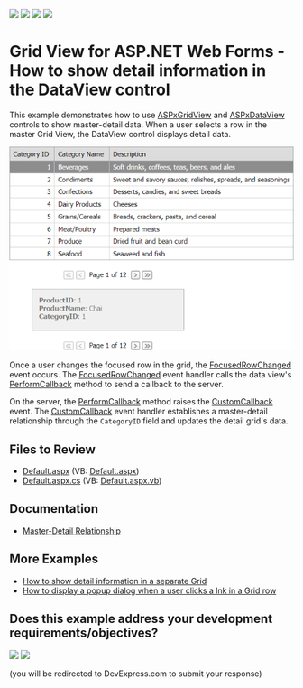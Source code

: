 <!-- default badges list -->
![](https://img.shields.io/endpoint?url=https://codecentral.devexpress.com/api/v1/VersionRange/128542929/13.1.4%2B)
[![](https://img.shields.io/badge/Open_in_DevExpress_Support_Center-FF7200?style=flat-square&logo=DevExpress&logoColor=white)](https://supportcenter.devexpress.com/ticket/details/E2529)
[![](https://img.shields.io/badge/📖_How_to_use_DevExpress_Examples-e9f6fc?style=flat-square)](https://docs.devexpress.com/GeneralInformation/403183)
[![](https://img.shields.io/badge/💬_Leave_Feedback-feecdd?style=flat-square)](#does-this-example-address-your-development-requirementsobjectives)
<!-- default badges end -->
# Grid View for ASP.NET Web Forms - How to show detail information in the DataView control

This example demonstrates how to use [ASPxGridView](https://docs.devexpress.com/AspNet/5823/components/grid-view) and [ASPxDataView](https://docs.devexpress.com/AspNet/8280/components/data-and-image-navigation/dataview) controls to show master-detail data. When a user selects a row in the master Grid View, the DataView control displays detail data.

![Show Detail Information in DataView](result.png)

Once a user changes the focused row in the grid, the [FocusedRowChanged](https://docs.devexpress.com/AspNet/DevExpress.Web.GridViewClientSideEvents.FocusedRowChanged) event occurs. The [FocusedRowChanged](https://docs.devexpress.com/AspNet/DevExpress.Web.GridViewClientSideEvents.FocusedRowChanged) event handler calls the data view's [PerformCallback](https://docs.devexpress.com/AspNet/js-ASPxClientDataView.PerformCallback(parameter)) method to send a callback to the server. 

On the server, the [PerformCallback](https://docs.devexpress.com/AspNet/js-ASPxClientDataView.PerformCallback(parameter)) method raises the [CustomCallback](https://docs.devexpress.com/AspNet/DevExpress.Web.ASPxDataViewBase.CustomCallback) event. The [CustomCallback](https://docs.devexpress.com/AspNet/DevExpress.Web.ASPxDataViewBase.CustomCallback) event handler establishes a master-detail relationship through the `CategoryID` field and updates the detail grid's data.

## Files to Review

* [Default.aspx](./CS/WebSite/Default.aspx) (VB: [Default.aspx](./VB/WebSite/Default.aspx))
* [Default.aspx.cs](./CS/WebSite/Default.aspx.cs) (VB: [Default.aspx.vb](./VB/WebSite/Default.aspx.vb))

## Documentation

- [Master-Detail Relationship](https://docs.devexpress.com/AspNet/3772/components/grid-view/concepts/master-detail-relationship)

## More Examples

- [How to show detail information in a separate Grid](https://github.com/DevExpress-Examples/aspxgridview-show-detail-information-in-separate-grid)
- [How to display a popup dialog when a user clicks a lnk in a Grid row](https://github.com/DevExpress-Examples/asp-net-web-forms-grid-display-popup-when-user-clicks-cell-link)
<!-- feedback -->
## Does this example address your development requirements/objectives?

[<img src="https://www.devexpress.com/support/examples/i/yes-button.svg"/>](https://www.devexpress.com/support/examples/survey.xml?utm_source=github&utm_campaign=asp-net-web-forms-grid-show-detail-information-in-data-view&~~~was_helpful=yes) [<img src="https://www.devexpress.com/support/examples/i/no-button.svg"/>](https://www.devexpress.com/support/examples/survey.xml?utm_source=github&utm_campaign=asp-net-web-forms-grid-show-detail-information-in-data-view&~~~was_helpful=no)

(you will be redirected to DevExpress.com to submit your response)
<!-- feedback end -->
